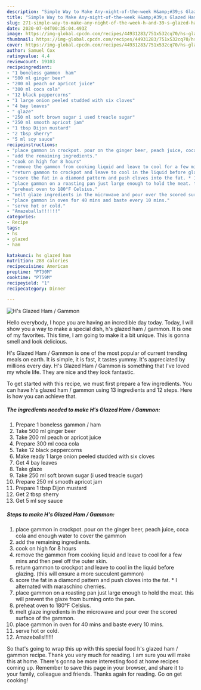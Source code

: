```yaml
---
description: "Simple Way to Make Any-night-of-the-week H&amp;#39;s Glazed Ham / Gammon"
title: "Simple Way to Make Any-night-of-the-week H&amp;#39;s Glazed Ham / Gammon"
slug: 271-simple-way-to-make-any-night-of-the-week-h-and-39-s-glazed-ham-gammon
date: 2020-07-04T00:35:04.493Z
image: https://img-global.cpcdn.com/recipes/44931283/751x532cq70/hs-glazed-ham-gammon-recipe-main-photo.jpg
thumbnail: https://img-global.cpcdn.com/recipes/44931283/751x532cq70/hs-glazed-ham-gammon-recipe-main-photo.jpg
cover: https://img-global.cpcdn.com/recipes/44931283/751x532cq70/hs-glazed-ham-gammon-recipe-main-photo.jpg
author: Samuel Cox
ratingvalue: 4.4
reviewcount: 19103
recipeingredient:
- "1 boneless gammon  ham"
- "500 ml ginger beer"
- "200 ml peach or apricot juice"
- "300 ml coca cola"
- "12 black peppercorns"
- "1 large onion peeled studded with six cloves"
- "4 bay leaves"
- " glaze"
- "250 ml soft brown sugar i used treacle sugar"
- "250 ml smooth apricot jam"
- "1 tbsp Dijon mustard"
- "2 tbsp sherry"
- "5 ml soy sauce"
recipeinstructions:
- "place gammon in crockpot. pour on the ginger beer, peach juice, coca cola and enough water to cover the gammon"
- "add the remaining ingredients."
- "cook on high for 8 hours"
- "remove the gammon from cooking liquid and leave to cool for a few mins and then peel off the outer skin."
- "return gammon to crockpot and leave to cool in the liquid before glazing. (this will ensure a more succulent gammon)"
- "score the fat in a diamond pattern and push cloves into the fat. * I alternated with maraschino cherries."
- "place gammon on a roasting pan just large enough to hold the meat. this will prevent the glaze from burning onto the pan."
- "preheat oven to 180°F Celsius."
- "melt glaze ingredients in the microwave and pour over the scored surface of the gammon."
- "place gammon in oven for 40 mins and baste every 10 mins."
- "serve hot or cold."
- "Amazeballs!!!!!!"
categories:
- Recipe
tags:
- hs
- glazed
- ham

katakunci: hs glazed ham 
nutrition: 288 calories
recipecuisine: American
preptime: "PT30M"
cooktime: "PT59M"
recipeyield: "1"
recipecategory: Dinner

---
```



![H&#39;s Glazed Ham / Gammon](https://img-global.cpcdn.com/recipes/44931283/751x532cq70/hs-glazed-ham-gammon-recipe-main-photo.jpg)

Hello everybody, I hope you are having an incredible day today. Today, I will show you a way to make a special dish, h&#39;s glazed ham / gammon. It is one of my favorites. This time, I am going to make it a bit unique. This is gonna smell and look delicious.

H&#39;s Glazed Ham / Gammon is one of the most popular of current trending meals on earth. It is simple, it is fast, it tastes yummy. It's appreciated by millions every day. H&#39;s Glazed Ham / Gammon is something that I've loved my whole life. They are nice and they look fantastic.




To get started with this recipe, we must first prepare a few ingredients. You can have h&#39;s glazed ham / gammon using 13 ingredients and 12 steps. Here is how you can achieve that.

<!--inarticleads1-->

##### The ingredients needed to make H&#39;s Glazed Ham / Gammon:

1. Prepare 1 boneless gammon / ham
1. Take 500 ml ginger beer
1. Take 200 ml peach or apricot juice
1. Prepare 300 ml coca cola
1. Take 12 black peppercorns
1. Make ready 1 large onion peeled studded with six cloves
1. Get 4 bay leaves
1. Take  glaze
1. Take 250 ml soft brown sugar (i used treacle sugar)
1. Prepare 250 ml smooth apricot jam
1. Prepare 1 tbsp Dijon mustard
1. Get 2 tbsp sherry
1. Get 5 ml soy sauce




<!--inarticleads2-->

##### Steps to make H&#39;s Glazed Ham / Gammon:

1. place gammon in crockpot. pour on the ginger beer, peach juice, coca cola and enough water to cover the gammon
1. add the remaining ingredients.
1. cook on high for 8 hours
1. remove the gammon from cooking liquid and leave to cool for a few mins and then peel off the outer skin.
1. return gammon to crockpot and leave to cool in the liquid before glazing. (this will ensure a more succulent gammon)
1. score the fat in a diamond pattern and push cloves into the fat. * I alternated with maraschino cherries.
1. place gammon on a roasting pan just large enough to hold the meat. this will prevent the glaze from burning onto the pan.
1. preheat oven to 180°F Celsius.
1. melt glaze ingredients in the microwave and pour over the scored surface of the gammon.
1. place gammon in oven for 40 mins and baste every 10 mins.
1. serve hot or cold.
1. Amazeballs!!!!!!




So that's going to wrap this up with this special food h&#39;s glazed ham / gammon recipe. Thank you very much for reading. I am sure you will make this at home. There's gonna be more interesting food at home recipes coming up. Remember to save this page in your browser, and share it to your family, colleague and friends. Thanks again for reading. Go on get cooking!
